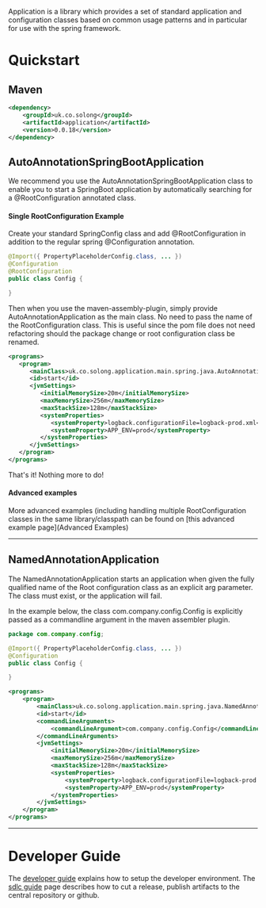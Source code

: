Application is a library which provides a set of standard application and configuration classes based on common usage patterns and in particular for use with the spring framework.

# Quickstart

## Maven
```xml
<dependency>
    <groupId>uk.co.solong</groupId>
    <artifactId>application</artifactId>
    <version>0.0.18</version>
</dependency>
```

## AutoAnnotationSpringBootApplication
We recommend you use the AutoAnnotationSpringBootApplication class to enable you to start a SpringBoot application by automatically searching for a @RootConfiguration annotated class.

#### Single RootConfiguration Example
Create your standard SpringConfig class and add @RootConfiguration in addition to the regular spring @Configuration annotation.
```java
@Import({ PropertyPlaceholderConfig.class, ... })
@Configuration
@RootConfiguration
public class Config {

}
```

Then when you use the maven-assembly-plugin, simply provide AutoAnnotationApplication as the main class. No need to pass the name of the RootConfiguration class.
This is useful since the pom file does not need refactoring should the package change or root configuration class be renamed.

```xml
<programs>
   <program>
      <mainClass>uk.co.solong.application.main.spring.java.AutoAnnotationSpringBootApplication</mainClass>
      <id>start</id>
      <jvmSettings>
         <initialMemorySize>20m</initialMemorySize>
         <maxMemorySize>256m</maxMemorySize>
         <maxStackSize>128m</maxStackSize>
         <systemProperties>
            <systemProperty>logback.configurationFile=logback-prod.xml</systemProperty>
            <systemProperty>APP_ENV=prod</systemProperty>
         </systemProperties>
      </jvmSettings>
   </program>
</programs>
```

That's it! Nothing more to do!

#### Advanced examples
More advanced examples (including handling multiple RootConfiguration classes in the same library/classpath can be found on [this advanced example page](Advanced Examples)

---

## NamedAnnotationApplication
The NamedAnnotationApplication starts an application when given the fully qualified name of the Root configuration class as an explicit arg parameter. The class must exist, or the application will fail.

In the example below, the class com.company.config.Config is explicitly passed as a commandline argument in the maven assembler plugin.

```java
package com.company.config;

@Import({ PropertyPlaceholderConfig.class, ... })
@Configuration
public class Config {

}
```

```xml
<programs>
    <program>
        <mainClass>uk.co.solong.application.main.spring.java.NamedAnnotationApplication</mainClass>
        <id>start</id>
        <commandLineArguments>
            <commandLineArgument>com.company.config.Config</commandLineArgument>
        </commandLineArguments>
        <jvmSettings>
            <initialMemorySize>20m</initialMemorySize>
            <maxMemorySize>256m</maxMemorySize>
            <maxStackSize>128m</maxStackSize>
            <systemProperties>
                <systemProperty>logback.configurationFile=logback-prod.xml</systemProperty>
                <systemProperty>APP_ENV=prod</systemProperty>
            </systemProperties>
        </jvmSettings>
    </program>
</programs>
```

---

# Developer Guide
The [developer guide](https://github.com/danielburrell/developer-environment/wiki) explains how to setup the developer environment.
The [sdlc guide](https://github.com/danielburrell/sdlc/wiki/perform-release) page describes how to cut a release, publish artifacts to the central repository or github.